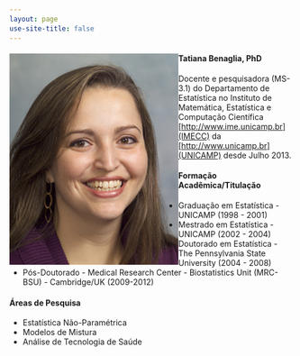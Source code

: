 ```yaml
---
layout: page
use-site-title: false 
---
```


<div class="columns-2">
<img src="img/ProfileTatiana.jpg" style="float: left">

#### Tatiana Benaglia, PhD

Docente e pesquisadora (MS-3.1) do Departamento de Estatística no Instituto de Matemática, Estatística e Computação Científica [http://www.ime.unicamp.br](IMECC) da [http://www.unicamp.br](UNICAMP) desde Julho 2013.
</div>

#### Formação Acadêmica/Titulação
- Graduação em Estatística - UNICAMP (1998 - 2001)
- Mestrado em Estatística - UNICAMP (2002 - 2004)
- Doutorado em Estatística - The Pennsylvania State University (2004 - 2008)
- Pós-Doutorado - Medical Research Center - Biostatistics Unit (MRC-BSU) - Cambridge/UK (2009-2012)

#### Áreas de Pesquisa
- Estatística Não-Paramétrica
- Modelos de Mistura
- Análise de Tecnologia de Saúde
